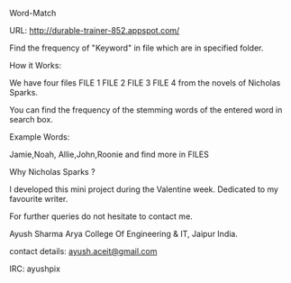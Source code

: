 Word-Match

URL: http://durable-trainer-852.appspot.com/

Find the frequency of "Keyword" in file which are in specified folder.

How it Works:

We have four files FILE 1 FILE 2 FILE 3 FILE 4 from the novels of Nicholas Sparks.

You can find the frequency of the stemming words of the entered word in search box.

Example Words:

Jamie,Noah, Allie,John,Roonie and find more in FILES

Why Nicholas Sparks ?

I developed this mini project during the Valentine week. Dedicated to my favourite writer.

For further queries do not hesitate to contact me.

Ayush Sharma Arya College Of Engineering & IT, Jaipur India.

contact details: ayush.aceit@gmail.com

IRC: ayushpix




